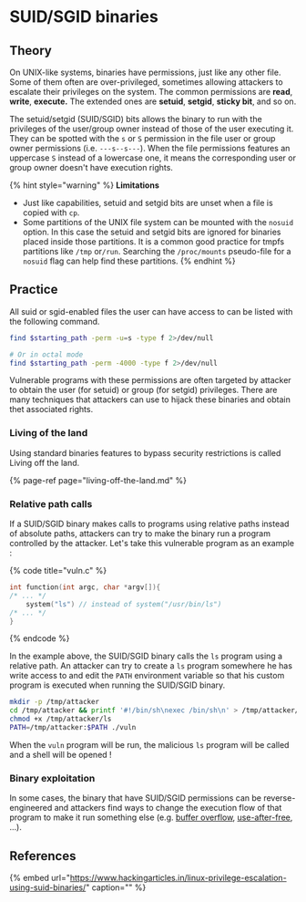 # SUID/SGID binaries

## Theory

On UNIX-like systems, binaries have permissions, just like any other file. Some of them often are over-privileged, sometimes allowing attackers to escalate their privileges on the system. The common permissions are **read**, **write**, **execute.** The extended ones are **setuid**, **setgid**, **sticky bit**, and so on.

The setuid/setgid \(SUID/SGID\) bits allows the binary to run with the privileges of the user/group owner instead of those of the user executing it. They can be spotted with the `s` or `S` permission in the file user or group owner permissions \(i.e. `---s--s---`\). When the file permissions features an uppercase `S` instead of a lowercase one, it means the corresponding user or group owner doesn't have execution rights.

{% hint style="warning" %}
**Limitations**

* Just like capabilities, setuid and setgid bits are unset when a file is copied with `cp`.
* Some partitions of the UNIX file system can be mounted with the `nosuid` option. In this case the setuid and setgid bits are ignored for binaries placed inside those partitions. It is a common good practice for tmpfs partitions like `/tmp` or`/run`. Searching the `/proc/mounts` pseudo-file for a `nosuid` flag can help find these partitions.
{% endhint %}

## Practice

All suid or sgid-enabled files the user can have access to can be listed with the following command.

```bash
find $starting_path -perm -u=s -type f 2>/dev/null

# Or in octal mode
find $starting_path -perm -4000 -type f 2>/dev/null
```

Vulnerable programs with these permissions are often targeted by attacker to obtain the user \(for setuid\) or group \(for setgid\) privileges. There are many techniques that attackers can use to hijack these binaries and obtain thet associated rights.

### Living of the land

Using standard binaries features to bypass security restrictions is called Living off the land.

{% page-ref page="living-off-the-land.md" %}

### Relative path calls

If a SUID/SGID binary makes calls to programs using relative paths instead of absolute paths, attackers can try to make the binary run a program controlled by the attacker. Let's take this vulnerable program as an example : 

{% code title="vuln.c" %}
```c
int function(int argc, char *argv[]){
/* ... */
    system("ls") // instead of system("/usr/bin/ls")
/* ... */
}
```
{% endcode %}

In the example above, the SUID/SGID binary calls the `ls` program using a relative path. An attacker can try to create a `ls` program somewhere he has write access to and edit the `PATH` environment variable so that his custom program is executed when running the SUID/SGID binary.

```bash
mkdir -p /tmp/attacker
cd /tmp/attacker && printf '#!/bin/sh\nexec /bin/sh\n' > /tmp/attacker/ls
chmod +x /tmp/attacker/ls 
PATH=/tmp/attacker:$PATH ./vuln
```

When the `vuln` program will be run, the malicious `ls` program will be called and a shell will be opened ! 

### Binary exploitation

In some cases, the binary that have SUID/SGID permissions can be reverse-engineered and attackers find ways to change the execution flow of that program to make it run something else \(e.g. [buffer overflow](../../../binary-exploitation/buffer-overflow.md), [use-after-free](../../../binary-exploitation/use-after-free.md), ...\).

## References

{% embed url="https://www.hackingarticles.in/linux-privilege-escalation-using-suid-binaries/" caption="" %}

